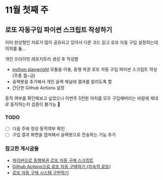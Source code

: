 # 11월 첫째 주

## 로또 자동구입 파이썬 스크립트 작성하기

이미 완성형인 자료가 많이 공유되고 있어서 다른 코드 읽고 로또 자동 구입 설정하는데 의의를 둚...

개인 프라이빗 레포지토리 생성 후 작성함
- [python playwright](https://playwright.dev/python/docs/intro) 모듈을 이용, 동행 복권 로또 자동 구입 파이썬 스크립트 작성(주중 월~금)
- 슬랙봇을 추가해서 개인 슬랙 채널에 결과를 알리도록 함
- 간단한 Github Actions 설정

동작 여부를 확인해보고 싶었으나 이번주 5천원 어치를 모두 구입해버리는 바람에 제대로 동작하는지 검증이 불가능 🫠

### TODO

- [ ] 다음 주에 정상 동작여부 확인
- [ ] 구입 결과 화면을 캡쳐해서 슬랙봇으로 전송하는 기능 추가

### 참고한 게시글들
- [파이썬으로 동행복권 로또 자동 구매 스크립트](https://bizanalytics.tistory.com/entry/%ED%8C%8C%EC%9D%B4%EC%8D%AC-%EB%8F%99%ED%96%89%EB%B3%B5%EA%B6%8C-%EB%A1%9C%EB%98%90-%EC%9E%90%EB%8F%99-%EA%B5%AC%EB%A7%A4-%EC%8A%A4%ED%81%AC%EB%A6%BD%ED%8A%B8)
- [Github Actions으로 로또 자동 구매하기 (지속적 로또)](https://velog.io/@king/githubactions-lotto?source=post_page-----26982617b847--------------------------------)
- [로또 자동 구매 시스템 구현하기](https://medium.com/@myriky/%EB%A1%9C%EB%98%90-%EC%9E%90%EB%8F%99-%EA%B5%AC%EB%A7%A4-%EC%8B%9C%EC%8A%A4%ED%85%9C-%EA%B5%AC%ED%98%84%ED%95%98%EA%B8%B0-26982617b847)
